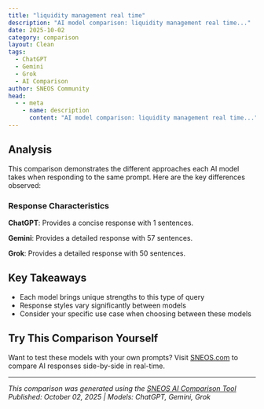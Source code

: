 ```yaml
---
title: "liquidity management real time"
description: "AI model comparison: liquidity management real time..."
date: 2025-10-02
category: comparison
layout: Clean
tags:
  - ChatGPT
  - Gemini
  - Grok
  - AI Comparison
author: SNEOS Community
head:
  - - meta
    - name: description
      content: "AI model comparison: liquidity management real time..."
---
```


<ChatComparison
  title="liquidity management real time"
  prompt="liquidity management real time"
  :responses='{
    "ChatGPT": "Liquidity management in real-time refers to the ability of financial institutions, corporations, and other entities to actively monitor and manage their cash flow and liquid assets to ensure they can meet their short-term obligations without experiencing a liquidity crisis. Effective real-time liquidity management is crucial, especially in volatile markets or during uncertain economic conditions.\n\nHere are some key aspects of real-time liquidity management:\n\n### 1. **Technology and Tools:**\n   - **Treasury Management Systems (TMS):** Solutions that provide real-time visibility into cash positions, help manage cash flow, and perform forecasting.\n   - **Bank Connectivity:** Integrating direct connections with banking systems to track account balances and transactions in real-time.\n   - **Data Analytics:** Utilizing analytics to forecast cash flows, identify trends, and make informed decisions.\n\n### 2. **Cash Flow Forecasting:**\n   - Developing accurate cash flow forecasts that consider different scenarios, helping organizations anticipate needs for liquidity.\n   - Real-time adjustments to forecasts based on incoming receipts and obligations.\n\n### 3. **Position Monitoring:**\n   - Continuously tracking liquid assets (like cash and near-cash instruments) and liabilities to maintain an optimal liquidity position.\n   - Monitoring intraday cash balances and transaction flows.\n\n### 4. **Funding Strategies:**\n   - Identifying and employing various funding sources (like short-term borrowing, overdraft facilities, or lines of credit) to ensure liquidity needs are met.\n   - Using real-time data to make decisions about when to draw on these facilities based on immediate liquidity requirements.\n\n### 5. **Regulatory Compliance:**\n   - Keeping up with regulations (e.g., Basel III liquidity ratios) that affect liquidity management.\n   - Reporting on liquidity position and risks in compliance with regulatory expectations.\n\n### 6. **Scenario Analysis and Stress Testing:**\n   - Conducting real-time scenario analysis to evaluate how different market conditions impact liquidity.\n   - Stress testing liquidity under adverse conditions to prepare and mitigate risks.\n\n### 7. **Collaboration Across Departments:**\n   - Ensuring real-time communication between treasury, finance, and operations teams for better coordination in managing cash flows and liquidity.\n   - Sharing insights from different departments to enhance liquidity decision-making.\n\n### 8. **Risk Management:**\n   - Identifying potential liquidity risks and implementing measures to mitigate them.\n   - Utilizing hedging strategies to manage risks related to interest rates and currency fluctuations that may affect liquidity.\n\n### Benefits of Real-Time Liquidity Management:\n- **Improved Decision-Making:** Access to up-to-the-minute data allows organizations to make informed decisions quickly.\n- **Operational Efficiency:** Streamlined processes reduce the time it takes to respond to liquidity needs.\n- **Risk Mitigation:** Proactively managing liquidity reduces the likelihood of liquidity shortfalls.\n\n### Challenges:\n- **Data Integration:** Collecting and integrating data from multiple sources can be complex.\n- **Market Volatility:** Rapid changes in market conditions can complicate liquidity forecasting.\n- **Technological Capabilities:** Needing advanced technology and systems to manage liquidity in real-time can be costly.\n\nEffective real-time liquidity management is increasingly essential in today&#x27;s fast-paced financial environment, allowing organizations to remain agile and resilient in the face of uncertainties.",
    "Gemini": "Liquidity management in real-time is the process of continuously monitoring, analyzing, and optimizing a company\u0027s cash flow and liquid assets as they happen, or near to real-time. It\u0027s about making informed decisions quickly based on the most up-to-date information. This is a significant shift from traditional, often retrospective, liquidity management processes.\n\nHere\u0027s a breakdown of what it involves:\n\n**Key Elements of Real-Time Liquidity Management:**\n\n*   **Real-Time Data:** Access to immediate and accurate data feeds from various sources is the foundation. This includes:\n    *   **Bank accounts:** Balances and transaction details.\n    *   **Trading platforms:** Positions, trades, and margin requirements.\n    *   **Payment systems:** Incoming and outgoing payments.\n    *   **Treasury Management Systems (TMS):** Overall view of positions, forecasts, and transactions.\n    *   **ERP systems:** Data on payables, receivables, sales, and other key financial metrics.\n    *   **Market data:** Interest rates, FX rates, and other relevant market indicators.\n\n*   **Advanced Analytics:** Using sophisticated tools and algorithms to process the data and generate actionable insights. This includes:\n    *   **Cash flow forecasting:** Predicting future cash inflows and outflows based on real-time data and historical trends.  Machine learning is increasingly used for more accurate predictions.\n    *   **Liquidity stress testing:** Simulating various scenarios to assess the impact on liquidity and identify potential vulnerabilities.\n    *   **Early warning indicators:** Identifying potential liquidity problems before they escalate.\n    *   **Optimization algorithms:** Recommending actions to improve liquidity, such as borrowing, investing, or adjusting payment terms.\n\n*   **Automated Workflows:** Automating tasks such as cash concentration, sweeping, and short-term investment decisions to improve efficiency and reduce manual errors.\n\n*   **Integrated Systems:** Connecting all relevant systems (TMS, ERP, banking platforms, etc.) to create a seamless flow of information. API integration is crucial.\n\n*   **Dashboards and Reporting:** Providing real-time visibility into key liquidity metrics and trends through customized dashboards and reports.\n\n*   **Alerts and Notifications:** Triggering alerts when certain thresholds are breached, such as low cash balances or unexpected market movements.\n\n*   **Dynamic Scenario Planning:**  The ability to rapidly model and assess the impact of unforeseen events on the organization\u0027s liquidity position.  This requires flexible scenario tools.\n\n**Benefits of Real-Time Liquidity Management:**\n\n*   **Improved Cash Flow Forecasting:** More accurate and timely forecasts allow for better decision-making and resource allocation.\n*   **Reduced Borrowing Costs:** Optimize cash positions to minimize the need for external financing and potentially generate higher returns on excess cash.\n*   **Enhanced Investment Returns:** Identify and seize short-term investment opportunities more quickly.\n*   **Stronger Risk Management:** Proactively identify and mitigate liquidity risks.\n*   **Increased Operational Efficiency:** Automate tasks and reduce manual processes.\n*   **Better Decision-Making:** Gain a clearer picture of your cash position and make more informed decisions.\n*   **Improved Compliance:** Meet regulatory requirements related to liquidity management.\n*   **Better Management of FX Exposure:**  Reacting to fluctuations in the FX market in real time.\n*   **Greater Agility:** Respond quickly to changing market conditions and unexpected events.\n\n**Challenges of Real-Time Liquidity Management:**\n\n*   **Data Integration Complexity:** Integrating data from multiple systems can be challenging, especially when systems are not compatible.\n*   **Data Quality:** Ensuring the accuracy and reliability of data is critical.\n*   **Technology Costs:** Implementing and maintaining the necessary technology can be expensive.\n*   **Skills Gap:** Requires skilled professionals with expertise in finance, technology, and data analysis.\n*   **Security Concerns:** Protecting sensitive financial data is paramount.\n*   **Organizational Change Management:** Requires a shift in mindset and processes.\n\n**Examples of Real-Time Liquidity Management in Action:**\n\n*   **A global retailer:**  Using real-time data from point-of-sale systems and bank accounts to optimize cash concentration and minimize borrowing costs.\n*   **A manufacturing company:** Monitoring inventory levels and sales forecasts in real-time to predict future cash flows and adjust production schedules.\n*   **A financial institution:** Using real-time market data and transaction data to manage liquidity risk and optimize trading strategies.\n\n**Technologies Used:**\n\n*   **Cloud computing:**  Provides scalable and cost-effective infrastructure.\n*   **APIs (Application Programming Interfaces):**  Enable seamless data exchange between systems.\n*   **Big data analytics:**  Processes large volumes of data to identify patterns and insights.\n*   **Machine learning:**  Improves the accuracy of cash flow forecasts and other models.\n*   **Blockchain:**  Offers potential for secure and transparent payments.\n*   **Treasury Management Systems (TMS):**  Centralized platform for managing cash, investments, and debt.\n\n**Industry-Specific Considerations:**\n\nThe specific requirements for real-time liquidity management vary depending on the industry. For example:\n\n*   **Financial Institutions:**  Highly regulated and subject to strict liquidity requirements. Real-time liquidity management is essential for compliance and risk management.\n*   **Retail:**  Large volumes of daily transactions require sophisticated cash management processes.\n*   **Manufacturing:**  Long production cycles and complex supply chains make cash flow forecasting more challenging.\n*   **Technology:**  Fast-paced innovation and rapid growth require agile liquidity management strategies.\n\n**In summary, real-time liquidity management is becoming increasingly important in today\u0027s volatile and interconnected global economy. It empowers organizations to make faster, more informed decisions, improve efficiency, reduce risk, and enhance profitability. While there are challenges to overcome, the benefits of real-time liquidity management are significant and can provide a competitive advantage.**\n",
    "Grok": "Liquidity management in real time refers to the continuous monitoring, analysis, and management of an organization\u0027s cash flow and financial resources to ensure there is enough liquidity to meet short-term obligations while optimizing the use of available funds. It is a critical aspect of financial management for businesses, banks, and financial institutions, as insufficient liquidity can lead to operational disruptions, while excess liquidity may indicate inefficient use of capital.\n\nReal-time liquidity management leverages technology, data analytics, and automation to provide up-to-the-minute visibility into cash positions, forecasted cash flows, and potential risks. Below are key aspects and steps involved in real-time liquidity management:\n\n### 1. **Importance of Real-Time Liquidity Management**\n   - **Immediate Decision-Making**: Real-time data allows treasurers and financial managers to make informed decisions quickly, especially in volatile markets.\n   - **Risk Mitigation**: Helps identify and address liquidity shortfalls or surpluses before they become critical.\n   - **Cost Efficiency**: Reduces the need for emergency funding (which can be expensive) and minimizes idle cash, optimizing returns.\n   - **Regulatory Compliance**: Ensures adherence to regulations by maintaining adequate liquidity buffers in real time (e.g., Basel III requirements for banks).\n\n### 2. **Key Components of Real-Time Liquidity Management**\n   - **Cash Flow Visibility**: Continuously updated information on cash inflows and outflows across bank accounts, geographies, and business units.\n   - **Forecasting**: Using AI and data analytics to predict short-term cash needs based on historical data, market trends, and operational activities.\n   - **Liquidity Pools**: Centralizing cash reserves to optimize availability and reduce costs associated with holding cash in multiple locations.\n   - **Stress Testing**: Simulating different scenarios (e.g., market disruptions or delayed payments) to assess liquidity risks in real time.\n   - **Payment and Receivables Monitoring**: Tracking incoming and outgoing payments to ensure liquidity is maintained.\n\n### 3. **Technologies Enabling Real-Time Liquidity Management**\n   - **Treasury Management Systems (TMS)**: Software platforms that provide real-time dashboards for cash positions, forecasts, and risk analysis.\n   - **Application Programming Interfaces (APIs)**: Enable integration with banks and payment systems for instant data updates on transactions and balances.\n   - **Cloud-Based Solutions**: Allow access to liquidity data anytime, anywhere, with real-time updates.\n   - **Artificial Intelligence (AI) and Machine Learning (ML)**: Enhance cash flow forecasting accuracy by analyzing patterns and external factors.\n   - **Blockchain**: Provides transparency and real-time settlement of transactions, reducing delays in cash movements.\n\n### 4. **Steps for Implementing Real-Time Liquidity Management**\n   - **Centralize Data**: Integrate data from all financial systems, bank accounts, and subsidiaries to create a unified view of liquidity.\n   - **Adopt Technology**: Invest in TMS or other tools that provide real-time analytics and reporting.\n   - **Set Policies**: Establish clear liquidity thresholds and policies for cash reserves, investments, and emergency funding.\n   - **Automate Processes**: Automate cash sweeping, payments, and reconciliations to reduce manual errors and delays.\n   - **Monitor and Adjust**: Continuously track liquidity metrics and adjust strategies based on market conditions or business needs.\n\n### 5. **Challenges in Real-Time Liquidity Management**\n   - **Data Accuracy**: Requires high-quality, accurate data from multiple sources, which can be difficult to aggregate in real time.\n   - **Technology Costs**: Implementing and maintaining advanced systems can be expensive.\n   - **Regulatory Complexity**: Compliance with varying regulations across jurisdictions can complicate liquidity management.\n   - **Global Operations**: Managing liquidity in multiple currencies and time zones adds operational complexity.\n   - **Cybersecurity Risks**: Real-time systems are vulnerable to cyber threats, requiring robust security measures.\n\n### 6. **Benefits of Real-Time Liquidity Management**\n   - Improved cash utilization and reduced borrowing costs.\n   - Enhanced ability to seize investment opportunities with available funds.\n   - Better preparedness for unexpected financial needs or market shocks.\n   - Increased confidence from stakeholders due to strong financial health.\n\n### 7. **Examples in Practice**\n   - **Banks**: Use real-time liquidity management to comply with intraday liquidity requirements under Basel III, ensuring they can meet payment obligations throughout the day.\n   - **Corporations**: Multinational companies use TMS to manage cash across different regions, ensuring subsidiaries have access to funds when needed without holding excessive idle cash.\n   - **Fintechs**: Payment processors and digital wallets use real-time liquidity tools to manage high transaction volumes and ensure seamless operations.\n\nIn summary, real-time liquidity management is a dynamic and technology-driven process that helps organizations maintain financial stability and agility. By adopting the right tools and strategies, businesses can effectively balance liquidity needs, minimize risks, and optimize financial performance in a fast-paced environment. If you\u0027re looking to apply this in a specific context (e.g., banking, corporate treasury, or fintech), feel free to provide more details for a tailored response!"
  }'
  published-date="10:48"
/>

## Analysis

This comparison demonstrates the different approaches each AI model takes when responding to the same prompt. Here are the key differences observed:

### Response Characteristics

**ChatGPT**: Provides a concise response with 1 sentences. 

**Gemini**: Provides a detailed response with 57 sentences. 

**Grok**: Provides a detailed response with 50 sentences. 

## Key Takeaways

- Each model brings unique strengths to this type of query
- Response styles vary significantly between models
- Consider your specific use case when choosing between these models

## Try This Comparison Yourself

Want to test these models with your own prompts? Visit [SNEOS.com](https://sneos.com) to compare AI responses side-by-side in real-time.

---

*This comparison was generated using the [SNEOS AI Comparison Tool](https://sneos.com)*
*Published: October 02, 2025 | Models: ChatGPT, Gemini, Grok*
